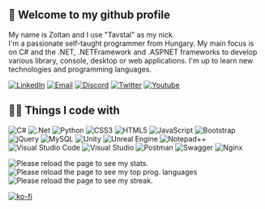 
## 👋 Welcome to my github profile
My name is Zoltan and I use "Tavstal" as my nick.<br/>
I'm a passionate self-taught programmer from Hungary. My main focus is on C# and the .NET, .NETFramework and .ASPNET frameworks to develop various library, console, desktop or web applications. I'm up to learn new technologies and programming languages.


[![LinkedIn](https://img.shields.io/badge/LinkedIn-blue?style=flat-square&logo=Linkedin&logoColor=white)](https://www.linkedin.com/in/zoltan-solymosi-1390a2232/)
[![Email](https://img.shields.io/badge/tavstal@gmail.com-D14836?style=flat-square&logo=gmail&logoColor=white)](mailto:tavstal@gmail.com)
[![Discord](https://img.shields.io/badge/tavstal-7289DA?style=flat-square&logo=discord&logoColor=white)](https://discordapp.com/users/623916151176560670)
[![Twitter](https://img.shields.io/badge/@tavstal-1DA1F2?style=flat-square&logo=twitter&logoColor=white)](https://twitter.com/tavstal)
[![Youtube](https://img.shields.io/badge/@tavstaldev924-FF0000?style=flat-square&logo=youtube&logoColor=white)](https://youtube.com/channel/UCPEBKze3LKv3VgqsPj-9D_A)

## 👩‍💻 Things I code with

![C#](https://img.shields.io/badge/c%23-%23239120.svg?style=flat-square&logo=c-sharp&logoColor=white) ![.Net](https://img.shields.io/badge/.NET-5C2D91?style=flat-square&logo=.net&logoColor=white) ![Python](https://img.shields.io/badge/python-3670A0?style=flat-square&logo=python&logoColor=ffdd54) ![CSS3](https://img.shields.io/badge/css3-%231572B6.svg?style=flat-square&logo=css3&logoColor=white) ![HTML5](https://img.shields.io/badge/html5-%23E34F26.svg?style=flat-square&logo=html5&logoColor=white) ![JavaScript](https://img.shields.io/badge/javascript-%23323330.svg?style=flat-square&logo=javascript&logoColor=%23F7DF1E) ![Bootstrap](https://img.shields.io/badge/bootstrap-%238511FA.svg?style=flat-square&logo=bootstrap&logoColor=white) ![jQuery](https://img.shields.io/badge/jquery-%230769AD.svg?style=flat-square&logo=jquery&logoColor=white) ![MySQL](https://img.shields.io/badge/mysql-%2300f.svg?style=flat-square&logo=mysql&logoColor=white) ![Unity](https://img.shields.io/badge/unity-%23000000.svg?style=flat-square&logo=unity&logoColor=white) ![Unreal Engine](https://img.shields.io/badge/unrealengine-%23313131.svg?style=flat-square&logo=unrealengine&logoColor=white) ![Notepad++](https://img.shields.io/badge/Notepad++-90E59A.svg?style=flat-square&logo=notepad%2b%2b&logoColor=black) ![Visual Studio Code](https://img.shields.io/badge/Visual%20Studio%20Code-0078d7.svg?style=flat-square&logo=visual-studio-code&logoColor=white) ![Visual Studio](https://img.shields.io/badge/Visual%20Studio-5C2D91.svg?style=flat-square&logo=visual-studio&logoColor=white) ![Postman](https://img.shields.io/badge/Postman-FF6C37?style=flat-square&logo=postman&logoColor=white) ![Swagger](https://img.shields.io/badge/-Swagger-%23Clojure?style=flat-square&logo=swagger&logoColor=white) ![Nginx](https://img.shields.io/badge/nginx-%23009639.svg?style=flat-square&logo=nginx&logoColor=white)

![Please reload the page to see my stats.](https://github-readme-stats-tavstaldev.vercel.app/api?username=TavstalDev&user=TavstalDev&show_icons=true&theme=tokyonight&count_private=true)
![Please reload the page to see my top prog. languages](https://github-readme-stats-tavstaldev.vercel.app/api/top-langs/?username=TavstalDev&count_private=true&exclude_repo=Redstoneplugins,Unturfield&layout=compact&theme=tokyonight&langs_count=10)
![Please reload the page to see my streak.](https://github-readme-streak-stats.herokuapp.com/?user=TavstalDev&theme=tokyonight&count_private=true)

[![ko-fi](https://ko-fi.com/img/githubbutton_sm.svg)](https://ko-fi.com/I3I8IBWOK)
